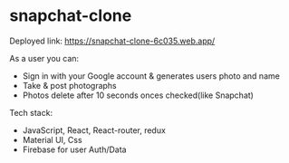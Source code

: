 # snapchat-clone

Deployed link:
https://snapchat-clone-6c035.web.app/

As a user you can:

- Sign in with your Google account & generates users photo and name
- Take & post photographs
- Photos delete after 10 seconds onces checked(like Snapchat)

Tech stack:

- JavaScript, React, React-router, redux
- Material UI, Css
- Firebase for user Auth/Data

